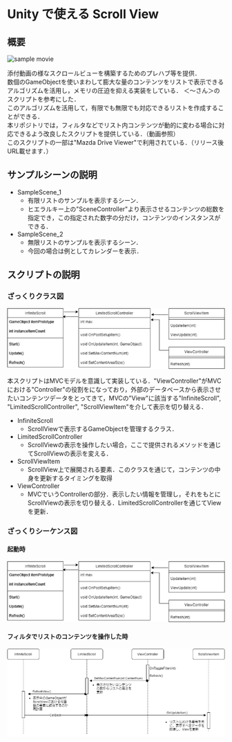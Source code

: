 # Unity で使える Scroll View
## 概要
![sample movie](https://user-images.githubusercontent.com/62986321/143851080-ceb44ae5-4ada-44c7-a08a-30bf7307e8c9.gif)

添付動画の様なスクロールビューを構築するためのプレハブ等を提供．  
数個のGameObjectを使いまわして膨大な量のコンテンツをリストで表示できるアルゴリズムを活用し，メモリの圧迫を抑える実装をしている．
＜～さん＞のスクリプトを参考にした．  
このアルゴリズムを活用して，有限でも無限でも対応できるリストを作成することができる．  
本リポジトリでは，フィルタなどでリスト内コンテンツが動的に変わる場合に対応できるよう改良したスクリプトを提供している．（動画参照）  
このスクリプトの一部は"Mazda Drive Viewer"で利用されている．（リリース後URL載せます．）

## サンプルシーンの説明
- SampleScene_1
    - 有限リストのサンプルを表示するシーン．
    - ヒエラルキー上の"SceneController"より表示させるコンテンツの総数を指定でき，この指定された数字の分だけ，コンテンツのインスタンスができる．
- SampleScene_2
    - 無限リストのサンプルを表示するシーン．
    - 今回の場合は例としてカレンダーを表示．

## スクリプトの説明

### ざっくりクラス図
![Class diagram](https://github.com/sdtech-kozakiyuta/Unity_UI_ScrollView/blob/main/Reference/class_diagram.png)

本スクリプトはMVCモデルを意識して実装している．"ViewController"がMVCにおける"Controller"の役割をになっており，外部のデータベースから表示させたいコンテンツデータをとってきて，MVCの"View"に該当する"InfiniteScroll", "LimitedScrollController", "ScrollViewItem"を介して表示を切り替える．

- InfiniteScroll
    - ScrollViewで表示するGameObjectを管理するクラス．
- LimitedScrollController
    - ScrollViewの表示を操作したい場合，ここで提供されるメソッドを通じてScrollViewの表示を変える．
- ScrollViewItem
    - ScrollView上で展開される要素．このクラスを通じて，コンテンツの中身を更新するタイミングを取得
- ViewController
    - MVCでいうControllerの部分．表示したい情報を管理し，それをもとにScrollViewの表示を切り替える．LimitedScrollControllerを通じてViewを更新．

### ざっくりシーケンス図
#### 起動時
![Sequence diagram](https://github.com/sdtech-kozakiyuta/Unity_UI_ScrollView/blob/main/Reference/class_diagram.png)

#### フィルタでリストのコンテンツを操作した時
![Sequence diagram](https://github.com/sdtech-kozakiyuta/Unity_UI_ScrollView/blob/main/Reference/Sequence_diagram_OnFilter.png)
